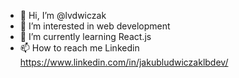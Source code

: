 - 👋 Hi, I’m @lvdwiczak
- 👀 I’m interested in web development 
- 🌱 I’m currently learning React.js
- 📫 How to reach me
Linkedin
 https://www.linkedin.com/in/jakubludwiczaklbdev/
